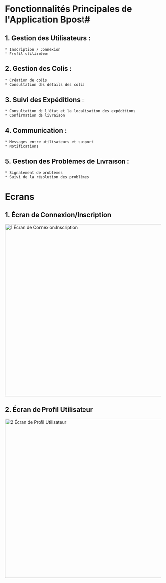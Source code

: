 # Fonctionnalités Principales de l'Application Bpost#
## 1. Gestion des Utilisateurs : ##
    * Inscription / Connexion 
    * Profil utilisateur
    
## 2. Gestion des Colis : ##     
    * Création de colis
    * Consultation des détails des colis
    
## 3. Suivi des Expéditions : ##
    * Consultation de l'état et la localisation des expéditions
    * Confirmation de livraison
    
## 4. Communication : ## 
    * Messages entre utilisateurs et support
    * Notifications
    
## 5. Gestion des Problèmes de Livraison : ## 
    * Signalement de problèmes
    * Suivi de la résolution des problèmes

# Ecrans #
## 1. Écran de Connexion/Inscription ##

<img width="556" alt="1  Écran de Connexion:Inscription" src="https://github.com/melamri494/mybpost/assets/120380659/7d66fdfc-e139-4b89-b22b-87bef2d5d542">

## 2. Écran de Profil Utilisateur ## 

<img width="514" alt="2  Écran de Profil Utilisateur" src="https://github.com/melamri494/mybpost/assets/120380659/adfb4cab-3099-4204-a55a-3c3fc1ca6b03">
